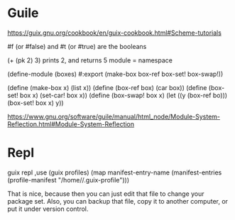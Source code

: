 # Guile

 https://guix.gnu.org/cookbook/en/guix-cookbook.html#Scheme-tutorials

 #f (or #false) and #t (or #true) are the booleans

(+ (pk 2) 3) prints 2, and returns 5
module = namespace

(define-module (boxes)
  #:export (make-box box-ref box-set! box-swap!))

(define (make-box x) (list x))
(define (box-ref box) (car box))
(define (box-set! box x) (set-car! box x))
(define (box-swap! box x)
  (let ((y (box-ref bo)))
    (box-set! box x)
    y))

https://www.gnu.org/software/guile/manual/html_node/Module-System-Reflection.html#Module-System-Reflection

# Repl

guix repl
,use (guix profiles)
(map manifest-entry-name (manifest-entries (profile-manifest "/home/<username>/.guix-profile")))

That is nice, because then you can just edit that file to change your package set. Also, you can backup that file, copy it to another computer, or put it under version control.



